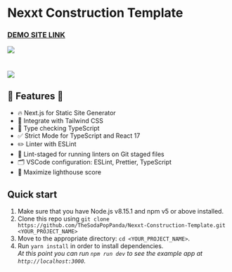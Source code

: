 # Nexxt Construction Template

### [DEMO SITE LINK](https://next-construction.netlify.app)

![](//github-image.gif)
#
![](/public/github-image.gif)
## 🎉  Features  🎉
- 🔥 Next.js for Static Site Generator
- 🎨 Integrate with Tailwind CSS
- 🎉 Type checking TypeScript
- ✅ Strict Mode for TypeScript and React 17
- ✏️ Linter with ESLint 
- 🚫 Lint-staged for running linters on Git staged files
- 🗂 VSCode configuration: ESLint, Prettier, TypeScript
- 💯 Maximize lighthouse score


## Quick start

1.  Make sure that you have Node.js v8.15.1 and npm v5 or above installed.
2.  Clone this repo using `git clone https://github.com/TheSodaPopPanda/Nexxt-Construction-Template.git <YOUR_PROJECT_NAME>`
3.  Move to the appropriate directory: `cd <YOUR_PROJECT_NAME>`.<br />
4.  Run `yarn install` in order to install dependencies.<br />
    _At this point you can run `npm run dev` to see the example app at `http://localhost:3000`._
